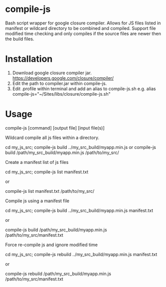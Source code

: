 compile-js
==========

Bash script wrapper for google closure compiler. Allows for JS files listed in manifest or wildcard directory to be combined and compiled.
Support file modified time checking and only compiles if the source files are newer then the build files.


Installation
==========
1. Download google closure compiler jar. https://developers.google.com/closure/compiler/
2. Edit the path to compiler.jar within compile-js.
3. Edit .profile within terminal and add an alias to compile-js.sh e.g. alias compile-js="~/Sites/libs/closure/compile-js.sh"

Usage
==========

compile-js [command] [output file] [input file(s)]

Wildcard compile all js files within a directory.

cd my_js_src; compile-js build ../my_src_build/myapp.min.js
or
compile-js build /path/my_src_build/myapp.min.js /path/to/my_src/

Create a manifest list of js files

cd my_js_src; compile-js list manifest.txt

or

compile-js list manifest.txt /path/to/my_src/

Compile js using a manifest file

cd my_js_src; compile-js build ../my_src_build/myapp.min.js manifest.txt

or

compile-js build /path/my_src_build/myapp.min.js /path/to/my_src/manifest.txt

Force re-compile js and ignore modified time

cd my_js_src; compile-js rebuild ../my_src_build/myapp.min.js manifest.txt

or

compile-js rebuild /path/my_src_build/myapp.min.js /path/to/my_src/manifest.txt



